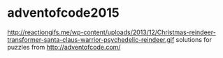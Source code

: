 # adventofcode2015
http://reactiongifs.me/wp-content/uploads/2013/12/Christmas-reindeer-transformer-santa-claus-warrior-psychedelic-reindeer.gif
solutions for puzzles from http://adventofcode.com/
